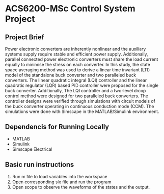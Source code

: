 # ACS6200-MSc Control System Project

## Project Brief
Power electronic converters are inherently nonlinear and the auxiliary systems supply require stable and efficient power supply. Additionally, parallel connected power electronic converters must share the load current equally to minimise the stress on each converter. In this study, the state space averaging method was used to derive a linear time invariant (LTI) model of the standalone buck converter and two paralleled buck converters. The linear quadratic integral (LQI) controller and the linear quadratic regulator (LQR) based PID controller were proposed for the single buck converter. Additionally, The LQI controller and a two-level droop control method were designed for two paralleled buck converters. The controller designs were verified through simulations with circuit models of the buck converter operating in continuous conduction mode (CCM). The simulations were done with Simscape in the MATLAB/Simulink environment.

## Dependencis for Running Locally
* MATLAB
* Simulink
* Simscape Electrical

## Basic run instructions 
1. Run m file to load variables into the workspace
2. Open corresponding slx file and run the program
3. Open scope to observe the waveforms of the states and the output.